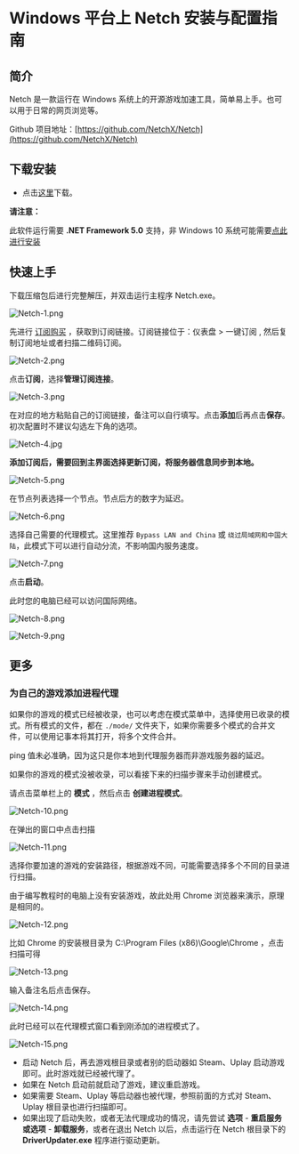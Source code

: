 # Windows 平台上 Netch 安装与配置指南

## **简介**

Netch 是一款运行在 Windows 系统上的开源游戏加速工具，简单易上手。也可以用于日常的网页浏览等。

Github 项目地址：[https://github.com/NetchX/Netch](https://github.com/NetchX/Netch)

## **下载安装**

*   点击[这里](https://github.com/netchx/netch/releases/tag/1.9.2)下载。
    

**请注意：**

此软件运行需要 **.NET Framework 5.0** 支持，非 Windows 10 系统可能需要[点此进行安装](https://aka.ms/dotnet/5.0/windowsdesktop-runtime-win-x64.exe)

## **快速上手**

下载压缩包后进行完整解压，并双击运行主程序 Netch.exe。

![Netch-1.png](https://i.loli.net/2019/11/13/CxgrK98wd6mRVL2.png)

先进行 [订阅购买](https://shortlink.20250812.xyz/1) ，获取到订阅链接。订阅链接位于：仪表盘 > 一键订阅 , 然后复制订阅地址或者扫描二维码订阅。

![Netch-2.png](https://i.loli.net/2019/11/13/ehfKiaL84ukEA19.png)

点击**订阅**，选择**管理订阅连接**。

![Netch-3.png](https://i.loli.net/2019/11/13/HRxjrN1Mly7FXsC.png)

在对应的地方粘贴自己的订阅链接，备注可以自行填写。点击**添加**后再点击**保存**。初次配置时不建议勾选左下角的选项。

![Netch-4.jpg](https://i.loli.net/2019/11/13/r1qoibPRxB4wJfH.jpg)

**添加订阅后，需要回到主界面选择更新订阅，将服务器信息同步到本地。**

![Netch-5.png](https://i.loli.net/2019/11/13/AM8DBpdUxZIym6L.png)

在节点列表选择一个节点。节点后方的数字为延迟。

![Netch-6.png](https://i.loli.net/2019/11/13/NKzSGxHgkADmP3Y.png)

选择自己需要的代理模式。这里推荐 `Bypass LAN and China` 或 `绕过局域网和中国大陆`，此模式下可以进行自动分流，不影响国内服务速度。

![Netch-7.png](https://i.loli.net/2019/11/13/2EWxGCdge7BOiUv.png)

点击**启动**。

此时您的电脑已经可以访问国际网络。

![Netch-8.png](https://i.loli.net/2019/11/13/GysfEFiBZSDMV3t.png)

![Netch-9.png](https://i.loli.net/2019/11/13/T2kQpZ5cGsnxzKi.png)

## **更多**

### **为自己的游戏添加进程代理**

如果你的游戏的模式已经被收录，也可以考虑在模式菜单中，选择使用已收录的模式。所有模式的文件，都在 `./mode/` 文件夹下，如果你需要多个模式的合并文件，可以使用记事本将其打开，将多个文件合并。

ping 值未必准确，因为这只是你本地到代理服务器而非游戏服务器的延迟。

如果你的游戏的模式没被收录，可以看接下来的扫描步骤来手动创建模式。

请点击菜单栏上的 **模式** ，然后点击 **创建进程模式**。

![Netch-10.png](https://i.loli.net/2019/11/13/WrMti1DQCbAyRad.png)

在弹出的窗口中点击扫描

![Netch-11.png](https://i.loli.net/2019/11/13/bzLQpIVW5JdDEiF.png)

选择你要加速的游戏的安装路径，根据游戏不同，可能需要选择多个不同的目录进行扫描。

由于编写教程时的电脑上没有安装游戏，故此处用 Chrome 浏览器来演示，原理是相同的。

![Netch-12.png](https://i.loli.net/2019/11/13/xSL9BYZzQ7XcmjN.png)

比如 Chrome 的安装根目录为 C:\\Program Files (x86)\\Google\\Chrome ，点击扫描可得

![Netch-13.png](https://i.loli.net/2019/11/13/QJ2iXvj5utFDBbc.png)

输入备注名后点击保存。

![Netch-14.png](https://i.loli.net/2019/11/13/ulkpo4x3FJKPGmS.png)

此时已经可以在代理模式窗口看到刚添加的进程模式了。

![Netch-15.png](https://i.loli.net/2019/11/13/lqGyHhL52cEP3UB.png)

*   启动 Netch 后，再去游戏根目录或者别的启动器如 Steam、Uplay 启动游戏即可。此时游戏就已经被代理了。
*   如果在 Netch 启动前就启动了游戏，建议重启游戏。
*   如果需要 Steam、Uplay 等启动器也被代理，参照前面的方式对 Steam、Uplay 根目录也进行扫描即可。
*   如果出现了启动失败，或者无法代理成功的情况，请先尝试 **选项** - **重启服务或选项** - **卸载服务**，或者在退出 Netch 以后，点击运行在 Netch 根目录下的 **DriverUpdater.exe** 程序进行驱动更新。
